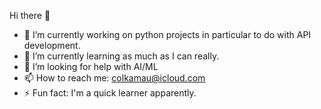 Hi there 👋

- 🔭 I’m currently working on python projects in particular to do with API development.
- 🌱 I’m currently learning as much as I can really.
- 🤔 I’m looking for help with AI/ML
- 📫 How to reach me: colkamau@icloud.com
- ⚡ Fun fact: I'm a quick learner apparently.
